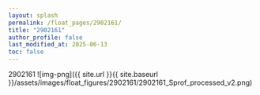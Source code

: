 ```yaml
---
layout: splash
permalink: /float_pages/2902161/
title: "2902161"
author_profile: false
last_modified_at: 2025-06-13
toc: false
---
```

 
2902161
![img-png]({{ site.url }}{{ site.baseurl }}/assets/images/float_figures/2902161/2902161_Sprof_processed_v2.png)